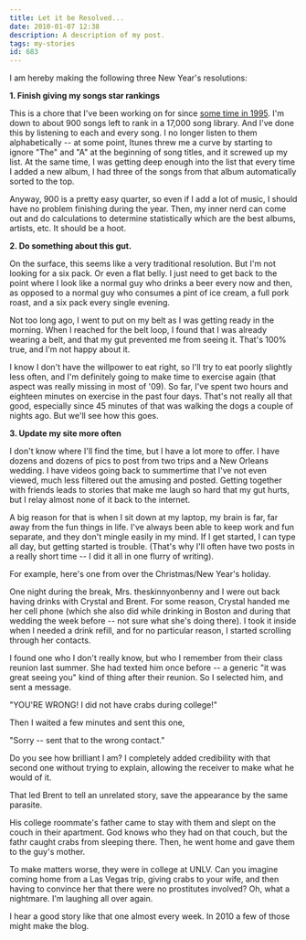 ```yaml
---
title: Let it be Resolved...
date: 2010-01-07 12:38
description: A description of my post.
tags: my-stories
id: 683
---
```

I am hereby making the following three New Year's resolutions:

<strong>1.  Finish giving my songs star rankings</strong>

This is a chore that I've been working on for since <a href="http://theskinnyonbenny.com/blog2/archives/134">some time in 1995</a>.  I'm down to about 900 songs left to rank in a 17,000 song library.  And I've done this by listening to each and every song.  I no longer listen to them alphabetically -- at some point, Itunes threw me a curve by starting to ignore "The" and "A" at the beginning of song titles, and it screwed up my list.  At the same time, I was getting deep enough into the list that every time I added a new album, I had three of the songs from that album automatically sorted to the top.

Anyway, 900 is a pretty easy quarter, so even if I add a lot of music, I should have no problem finishing during the year.  Then, my inner nerd can come out and do calculations to determine statistically which are the best albums, artists, etc.  It should be a hoot.

<strong>2.  Do something about this gut.</strong>

On the surface, this seems like a very traditional resolution.  But I'm not looking for a six pack.  Or even a flat belly.  I just need to get back to the point where I look like a normal guy who drinks a beer every now and then, as opposed to a normal guy who consumes a pint of ice cream, a full pork roast, and a six pack every single evening.  

Not too long ago, I went to put on my belt as I was getting ready in the morning.  When I reached for the belt loop, I found that I was already wearing a belt, and that my gut prevented me from seeing it.  That's 100% true, and I'm not happy about it.

I know I don't have the willpower to eat right, so I'll try to eat poorly slightly less often, and I'm definitely going to make time to exercise again (that aspect was really missing in most of '09).  So far, I've spent two hours and eighteen minutes on exercise in the past four days.  That's not really all that good, especially since 45 minutes of that was walking the dogs a couple of nights ago.  But we'll see how this goes.

<strong>3.  Update my site more often</strong>

I don't know where I'll find the time, but I have a lot more to offer.  I have dozens and dozens of pics to post from two trips and a New Orleans wedding.  I have videos going back to summertime that I've not even viewed, much less filtered out the amusing and posted.  Getting together with friends leads to stories that make me laugh so hard that my gut hurts, but I relay almost none of it back to the internet.

A big reason for that is when I sit down at my laptop, my brain is far, far away from the fun things in life.  I've always been able to keep work and fun separate, and they don't mingle easily in my mind.  If I get started, I can type all day, but getting started is trouble.  (That's why I'll often have two posts in a really short time -- I did it all in one flurry of writing).  

For example, here's one from over the Christmas/New Year's holiday.

One night during the break, Mrs. theskinnyonbenny and I were out back having drinks with Crystal and Brent.  For some reason, Crystal handed me her cell phone (which she also did while drinking in Boston and during that wedding the week before -- not sure what she's doing there).  I took it inside when I needed a drink refill, and for no particular reason, I started scrolling through her contacts.

I found one who I don't really know, but who I remember from their class reunion last summer.  She had texted him once before -- a generic "it was great seeing you" kind of thing after their reunion.  So I selected him, and sent a message.

"YOU'RE WRONG!  I did not have crabs during college!"

Then I waited a few minutes and sent this one,

"Sorry -- sent that to the wrong contact."

Do you see how brilliant I am?  I completely added credibility with that second one without trying to explain, allowing the receiver to make what he would of it.

That led Brent to tell an unrelated story, save the appearance by the same parasite.

His college roommate's father came to stay with them and slept on the couch in their apartment.  God knows who they had on that couch, but the fathr caught crabs from sleeping there.  Then, he went home and gave them to the guy's mother.

To make matters worse, they were in college at UNLV.  Can you imagine coming home from a Las Vegas trip, giving crabs to your wife, and then having to convince her that there were no prostitutes involved?  Oh, what a nightmare.  I'm laughing all over again.

I hear a good story like that one almost every week.  In 2010 a few of those might make the blog.
